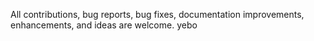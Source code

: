  All contributions, bug reports, bug fixes, documentation improvements, enhancements, and ideas are welcome.
yebo
